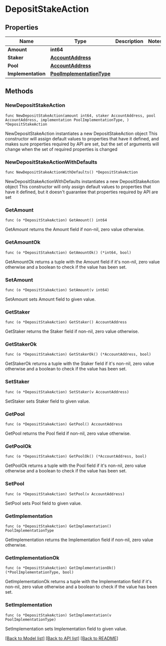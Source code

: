 # DepositStakeAction

## Properties

Name | Type | Description | Notes
------------ | ------------- | ------------- | -------------
**Amount** | **int64** |  | 
**Staker** | [**AccountAddress**](AccountAddress.md) |  | 
**Pool** | [**AccountAddress**](AccountAddress.md) |  | 
**Implementation** | [**PoolImplementationType**](PoolImplementationType.md) |  | 

## Methods

### NewDepositStakeAction

`func NewDepositStakeAction(amount int64, staker AccountAddress, pool AccountAddress, implementation PoolImplementationType, ) *DepositStakeAction`

NewDepositStakeAction instantiates a new DepositStakeAction object
This constructor will assign default values to properties that have it defined,
and makes sure properties required by API are set, but the set of arguments
will change when the set of required properties is changed

### NewDepositStakeActionWithDefaults

`func NewDepositStakeActionWithDefaults() *DepositStakeAction`

NewDepositStakeActionWithDefaults instantiates a new DepositStakeAction object
This constructor will only assign default values to properties that have it defined,
but it doesn't guarantee that properties required by API are set

### GetAmount

`func (o *DepositStakeAction) GetAmount() int64`

GetAmount returns the Amount field if non-nil, zero value otherwise.

### GetAmountOk

`func (o *DepositStakeAction) GetAmountOk() (*int64, bool)`

GetAmountOk returns a tuple with the Amount field if it's non-nil, zero value otherwise
and a boolean to check if the value has been set.

### SetAmount

`func (o *DepositStakeAction) SetAmount(v int64)`

SetAmount sets Amount field to given value.


### GetStaker

`func (o *DepositStakeAction) GetStaker() AccountAddress`

GetStaker returns the Staker field if non-nil, zero value otherwise.

### GetStakerOk

`func (o *DepositStakeAction) GetStakerOk() (*AccountAddress, bool)`

GetStakerOk returns a tuple with the Staker field if it's non-nil, zero value otherwise
and a boolean to check if the value has been set.

### SetStaker

`func (o *DepositStakeAction) SetStaker(v AccountAddress)`

SetStaker sets Staker field to given value.


### GetPool

`func (o *DepositStakeAction) GetPool() AccountAddress`

GetPool returns the Pool field if non-nil, zero value otherwise.

### GetPoolOk

`func (o *DepositStakeAction) GetPoolOk() (*AccountAddress, bool)`

GetPoolOk returns a tuple with the Pool field if it's non-nil, zero value otherwise
and a boolean to check if the value has been set.

### SetPool

`func (o *DepositStakeAction) SetPool(v AccountAddress)`

SetPool sets Pool field to given value.


### GetImplementation

`func (o *DepositStakeAction) GetImplementation() PoolImplementationType`

GetImplementation returns the Implementation field if non-nil, zero value otherwise.

### GetImplementationOk

`func (o *DepositStakeAction) GetImplementationOk() (*PoolImplementationType, bool)`

GetImplementationOk returns a tuple with the Implementation field if it's non-nil, zero value otherwise
and a boolean to check if the value has been set.

### SetImplementation

`func (o *DepositStakeAction) SetImplementation(v PoolImplementationType)`

SetImplementation sets Implementation field to given value.



[[Back to Model list]](../README.md#documentation-for-models) [[Back to API list]](../README.md#documentation-for-api-endpoints) [[Back to README]](../README.md)


